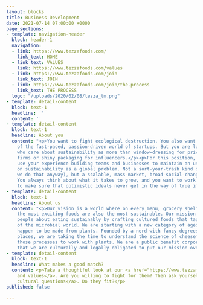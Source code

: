 ```yaml
---
layout: blocks
title: Business Development
date: 2021-07-14 07:00:00 +0000
page_sections:
- template: navigation-header
  block: header-1
  navigation:
  - link: https://www.tezzafoods.com/
    link_text: HOME
  - link_text: VALUES
    link: https://www.tezzafoods.com/values
  - link: https://www.tezzafoods.com/join
    link_text: JOIN
  - link: https://www.tezzafoods.com/join/the-process
    link_text: THE PROCESS
  logo: "/uploads/2020/02/08/tezza_tm.png"
- template: detail-content
  block: text-1
  headline: ''
  content: ''
- template: detail-content
  block: text-1
  headline: About you
  content: "<p>You want to fight ecological destruction. You also want to be a part
    of the fast-paced, passion-driven world of startups. But you are looking for people
    who care about sustainability as more than window-dressing for private equity
    firms or shiny packaging for influencers.</p><p>For this position, you want to
    use your experience building teams and businesses to maintain an unwavering focus
    on sustainability as a global problem. Not a sort-your-trash kind of problem (although
    we do that anyway), but a scalable, mass-market, broad-social-change kind of problem.
    You always think about what it takes to grow, and you want to work with the team
    to make sure that optimistic ideals never get in the way of true impact.</p>"
- template: detail-content
  block: text-1
  headline: About us
  content: "<p>Our vision is a world where on every menu, grocery shelf, and table,
    the most exciting foods are also the most sustainable. Our mission is to excite
    people about eating sustainably by crafting cultured foods that tap into the diversity
    of the microbial world. We are starting with a new category of aged, hard cheeses—that
    happen to be made from plants. Founded by a nerd with fancy degrees from fancy
    places, we are taking the time to understand the science of cheesemaking and manipulating
    those processes to work with plants. We are a public benefit corporation, meaning
    that we are culturally and legally obligated to put our mission over money.</p>"
- template: detail-content
  block: text-1
  headline: What makes a good match?
  content: <p>Take a thoughtful look at our <a href="https://www.tezzafoods.com/values">mission
    and values</a>. Are you willing to fight for them? Then ask yourself <a href="https://www.tezzafoods.com/join">our
    cultural questions</a>. Do they fit?</p>
published: false

---
```

